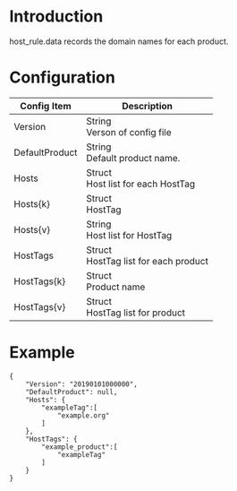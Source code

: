 # Introduction

host_rule.data records the domain names for each product. 

# Configuration

| Config Item    | Description                                                  |
| -------------- | ------------------------------------------------------------ |
| Version        | String<br>Verson of config file                                        |
| DefaultProduct | String<br>Default product name.                                        |
| Hosts          | Struct<br>Host list for each HostTag                                   |
| Hosts{k}       | Struct<br>HostTag                                                      |
| Hosts{v}       | String<br>Host list for HostTag                                        |
| HostTags       | Struct<br>HostTag list for each product                                |
| HostTags{k}    | Struct<br>Product name                                                 |
| HostTags{v}    | Struct<br>HostTag list for product                                     |

# Example

```
{
    "Version": "20190101000000",
    "DefaultProduct": null,
    "Hosts": {
        "exampleTag":[
            "example.org"
        ]
    },
    "HostTags": {
        "example_product":[
            "exampleTag"
        ]
    }
}
```



